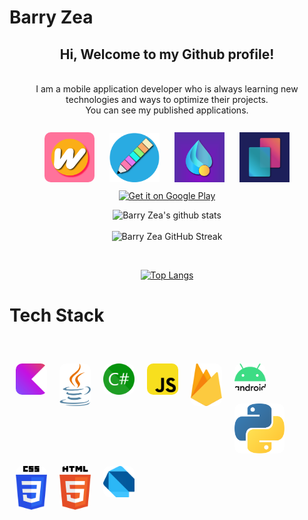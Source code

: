 # Barry Zea

<div align="center">
<h2> Hi, Welcome to my Github profile!</h2>
<br />
I am a mobile application developer who is always learning new technologies and ways to optimize their projects.
<br />
  You can see my published applications.
<br/>
<br/>
<a href="https://play.google.com/store/apps/details?id=com.barryzea.wallhaven&hl=es&gl=US">
<img src="https://github.com/hall9zeha/WallNice-Wallpapers/blob/main/Resources/wallnice_icon.png" 
     width="80" hspace="10" vspace="10" style="border-radius: 10px 10px 10px 10px"></a>
<a href="https://play.google.com/store/apps/details?id=com.BarryZea.XamiNote&hl=es&gl=US">
<img src="https://github.com/hall9zeha/XamiNote/blob/main/Resources/playstore_icon_xami_redondo.png" 
     width="80" hspace="10" vspace="10"></a>
<a href="https://play.google.com/store/apps/details?id=com.barryzea.appweather">
<img src="https://github.com/hall9zeha/NimboWeather/blob/main/Resources/nimboWeather_icon_playStore.png" 
     width="80" hspace="10" vspace="10"></a>
<a href="https://play.google.com/store/apps/details?id=com.barryzea.unsplashapp">
<img src="https://github.com/hall9zeha/UnsplashAndWallhaven-Wallpapers/blob/main/Resources/wallpapers_icon.png" 
     width="80" height="80" hspace="10" vspace="10"></a>
<br/>
<a href="https://play.google.com/store/apps/developer?id=Barry+Zea+H.">
    <img alt="Get it on Google Play"
        height="80"
        src="https://play.google.com/intl/en_us/badges/images/generic/en_badge_web_generic.png" />
</a> 


![Barry Zea's github stats](https://github-readme-stats.vercel.app/api?username=hall9zeha&show_icons=true&theme=merko)  
<br />
![Barry Zea GitHub Streak](https://github-readme-streak-stats.herokuapp.com/?user=hall9zeha&theme=tokyonight)

<br />

[![Top Langs](https://github-readme-stats.vercel.app/api/top-langs?username=hall9zeha&layout=compact&theme=radical)](https://github.com/anuraghazra/github-readme-stats)

</div>

# Tech Stack
<br />
<div align="center">
<img src="https://github.com/hall9zeha/hall9zeha/blob/main/svgs/kotlin-icon.svg" align="left"
     width="50" hspace="10" vspace="10" style="border-radius: 10px 10px 10px 10px">
     
<img src="https://github.com/hall9zeha/hall9zeha/blob/main/svgs/java.svg" align="left"
     width="50" hspace="10" vspace="10" style="border-radius: 10px 10px 10px 10px">

<img src="https://github.com/hall9zeha/hall9zeha/blob/main/svgs/c-sharp.svg" align="left"
     width="50" hspace="10" vspace="10" style="border-radius: 10px 10px 10px 10px">

<img src="https://github.com/hall9zeha/hall9zeha/blob/main/svgs/javascript.svg" align="left"
     width="50" hspace="10" vspace="10" style="border-radius: 10px 10px 10px 10px">

<img src="https://github.com/hall9zeha/hall9zeha/blob/main/svgs/firebase.svg" align="left"
     width="50" hspace="10" vspace="10" style="border-radius: 10px 10px 10px 10px">
     
<img src="https://github.com/hall9zeha/hall9zeha/blob/main/svgs/android-vertical.svg" align="left"
     width="50" hspace="10" vspace="10" style="border-radius: 10px 10px 10px 10px">
     
<img src="https://github.com/hall9zeha/hall9zeha/blob/main/svgs/python.svg" align="left"
     width="80" hspace="10" vspace="10" style="border-radius: 10px 10px 10px 10px">

<img src="https://github.com/hall9zeha/hall9zeha/blob/main/svgs/css-3.svg" align="left"
     width="50" hspace="10" vspace="10" style="border-radius: 10px 10px 10px 10px">

<img src="https://github.com/hall9zeha/hall9zeha/blob/main/svgs/html-5.svg" align="left"
     width="50" hspace="10" vspace="10" style="border-radius: 10px 10px 10px 10px">
</div>

<img src="https://github.com/hall9zeha/hall9zeha/blob/main/svgs/dart.svg" align="left"
     width="50" hspace="10" vspace="10" style="border-radius: 10px 10px 10px 10px">
</div>




